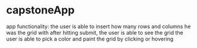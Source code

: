# capstoneApp
app functionality:
the user is able to insert how many rows and columns he was the grid with 
after hitting submit, the user is able to see the grid 
the user is able to pick a color and paint the  grid by clicking or hovering 
